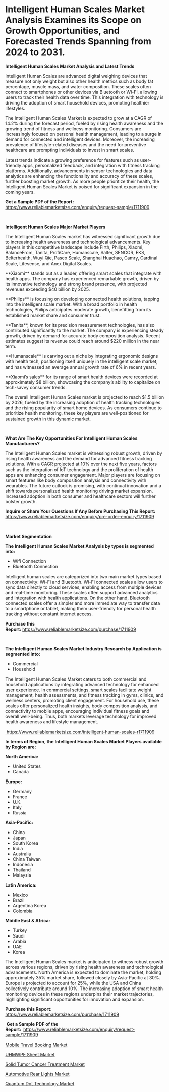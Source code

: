 <p><h1>Intelligent Human Scales Market Analysis Examines its Scope on Growth Opportunities, and Forecasted Trends Spanning from 2024 to 2031.</h1></p><p><strong>Intelligent Human Scales Market Analysis and Latest Trends</strong></p>
<p><p>Intelligent Human Scales are advanced digital weighing devices that measure not only weight but also other health metrics such as body fat percentage, muscle mass, and water composition. These scales often connect to smartphones or other devices via Bluetooth or Wi-Fi, allowing users to track their health data over time. This integration with technology is driving the adoption of smart household devices, promoting healthier lifestyles.</p><p>The Intelligent Human Scales Market is expected to grow at a CAGR of 14.2% during the forecast period, fueled by rising health awareness and the growing trend of fitness and wellness monitoring. Consumers are increasingly focused on personal health management, leading to a surge in demand for connected and intelligent devices. Moreover, the increasing prevalence of lifestyle-related diseases and the need for preventive healthcare are prompting individuals to invest in smart scales.</p><p>Latest trends indicate a growing preference for features such as user-friendly apps, personalized feedback, and integration with fitness tracking platforms. Additionally, advancements in sensor technologies and data analytics are enhancing the functionality and accuracy of these scales, further boosting market growth. As more people prioritize their health, the Intelligent Human Scales Market is poised for significant expansion in the coming years.</p></p>
<p><strong>Get a Sample PDF of the Report:&nbsp;</strong> <a href="https://www.reliablemarketsize.com/enquiry/request-sample/1711909?utm_campaign=1779&utm_medium=2&utm_source=Github&utm_content=ia&utm_term=22102024&utm_id=intelligent-human-scales">https://www.reliablemarketsize.com/enquiry/request-sample/1711909</a></p>
<p>&nbsp;</p>
<p><strong>Intelligent Human Scales Major Market Players</strong></p>
<p><p>The Intelligent Human Scales market has witnessed significant growth due to increasing health awareness and technological advancements. Key players in this competitive landscape include Firth, Philips, Xiaomi, BalanceFrom, Tanita, ProfiCare, Humanscale, Salter, SENCOR, EKS, Belterhealth, Wuyi Qie, Pasco Scale, Shanghai Huachao, Camry, Cardinal Scale, Lifesense, and Anex Digital Scales.</p><p>**Xiaomi** stands out as a leader, offering smart scales that integrate with health apps. The company has experienced remarkable growth, driven by its innovative technology and strong brand presence, with projected revenues exceeding $40 billion by 2025.</p><p>**Philips** is focusing on developing connected health solutions, tapping into the intelligent scale market. With a broad portfolio in health technologies, Philips anticipates moderate growth, benefitting from its established market share and consumer trust.</p><p>**Tanita**, known for its precision measurement technologies, has also contributed significantly to the market. The company is experiencing steady growth, driven by demand for accurate body composition analysis. Recent estimates suggest its revenue could reach around $220 million in the near term.</p><p>**Humanscale** is carving out a niche by integrating ergonomic designs with health tech, positioning itself uniquely in the intelligent scale market, and has witnessed an average annual growth rate of 6% in recent years.</p><p>**Xiaomi’s sales** for its range of smart health devices were recorded at approximately $8 billion, showcasing the company’s ability to capitalize on tech-savvy consumer trends.</p><p>The overall Intelligent Human Scales market is projected to reach $1.5 billion by 2026, fueled by the increasing adoption of health tracking technologies and the rising popularity of smart home devices. As consumers continue to prioritize health monitoring, these key players are well-positioned for sustained growth in this dynamic market.</p></p>
<p>&nbsp;</p>
<p><strong>What Are The Key Opportunities For Intelligent Human Scales Manufacturers?</strong></p>
<p><p>The Intelligent Human Scales market is witnessing robust growth, driven by rising health awareness and the demand for advanced fitness tracking solutions. With a CAGR projected at 10% over the next five years, factors such as the integration of IoT technology and the proliferation of health apps are enhancing consumer engagement. Major players are focusing on smart features like body composition analysis and connectivity with wearables. The future outlook is promising, with continual innovation and a shift towards personalized health monitoring driving market expansion. Increased adoption in both consumer and healthcare sectors will further bolster growth.</p></p>
<p><strong>Inquire or Share Your Questions If Any Before Purchasing This Report:</strong> <a href="https://www.reliablemarketsize.com/enquiry/pre-order-enquiry/1711909?utm_campaign=1779&utm_medium=2&utm_source=Github&utm_content=ia&utm_term=22102024&utm_id=intelligent-human-scales">https://www.reliablemarketsize.com/enquiry/pre-order-enquiry/1711909</a></p>
<p>&nbsp;</p>
<p><strong>Market Segmentation</strong></p>
<p><strong>The Intelligent Human Scales Market Analysis by types is segmented into:</strong></p>
<p><ul><li>Wifi Connection</li><li>Bluetooth Connection</li></ul></p>
<p><p>Intelligent human scales are categorized into two main market types based on connectivity: Wi-Fi and Bluetooth. Wi-Fi connected scales allow users to sync data directly to cloud services, enabling access from multiple devices and real-time monitoring. These scales often support advanced analytics and integration with health applications. On the other hand, Bluetooth connected scales offer a simpler and more immediate way to transfer data to a smartphone or tablet, making them user-friendly for personal health tracking without constant internet access.</p></p>
<p><strong>Purchase this Report:&nbsp;</strong><a href="https://www.reliablemarketsize.com/purchase/1711909?utm_campaign=1779&utm_medium=2&utm_source=Github&utm_content=ia&utm_term=22102024&utm_id=intelligent-human-scales">https://www.reliablemarketsize.com/purchase/1711909</a></p>
<p>&nbsp;</p>
<p><strong>The Intelligent Human Scales Market Industry Research by Application is segmented into:</strong></p>
<p><ul><li>Commercial</li><li>Household</li></ul></p>
<p><p>The Intelligent Human Scales Market caters to both commercial and household applications by integrating advanced technology for enhanced user experience. In commercial settings, smart scales facilitate weight management, health assessments, and fitness tracking in gyms, clinics, and wellness centers, promoting client engagement. For household use, these scales offer personalized health insights, body composition analysis, and connectivity to mobile apps, encouraging individual fitness goals and overall well-being. Thus, both markets leverage technology for improved health awareness and lifestyle management.</p></p>
<p><a href="https://www.reliablemarketsize.com/intelligent-human-scales-r1711909?utm_campaign=1779&utm_medium=2&utm_source=Github&utm_content=ia&utm_term=22102024&utm_id=intelligent-human-scales">&nbsp;https://www.reliablemarketsize.com/intelligent-human-scales-r1711909</a></p>
<p><strong>In terms of Region, the Intelligent Human Scales Market Players available by Region are:</strong></p>
<p>
    <p> <strong> North America: </strong>
        <ul>
            <li>United States</li>
            <li>Canada</li>
        </ul>
        </p> 
    <p> <strong> Europe: </strong>
        <ul>
            <li>Germany</li>
            <li>France</li>
            <li>U.K.</li>
            <li>Italy</li>
            <li>Russia</li>
        </ul>
        </p> 
    <p> <strong> Asia-Pacific: </strong>
        <ul>
            <li>China</li>
            <li>Japan</li>
            <li>South Korea</li>
            <li>India</li>
            <li>Australia</li>
            <li>China Taiwan</li>
            <li>Indonesia</li>
            <li>Thailand</li>
            <li>Malaysia</li>
        </ul>
        </p> 
    <p> <strong> Latin America: </strong>
        <ul>
            <li>Mexico</li>
            <li>Brazil</li>
            <li>Argentina Korea</li>
            <li>Colombia</li>
        </ul>
        </p> 
    <p> <strong> Middle East & Africa: </strong>
        <ul>
            <li>Turkey</li>
            <li>Saudi</li>
            <li>Arabia</li>
            <li>UAE</li>
            <li>Korea</li>
        </ul>
    </p>
    </p>
<p><p>The Intelligent Human Scales market is anticipated to witness robust growth across various regions, driven by rising health awareness and technological advancements. North America is expected to dominate the market, holding approximately 35% market share, followed closely by Asia-Pacific at 30%. Europe is projected to account for 25%, while the USA and China collectively contribute around 10%. The increasing adoption of smart health monitoring devices in these regions underpins their market trajectories, highlighting significant opportunities for innovation and expansion.</p></p>
<p><strong>Purchase this Report: </strong><a href="https://www.reliablemarketsize.com/purchase/1711909?utm_campaign=1779&utm_medium=2&utm_source=Github&utm_content=ia&utm_term=22102024&utm_id=intelligent-human-scales">https://www.reliablemarketsize.com/purchase/1711909</a></p>
<p>&nbsp;<strong>Get a Sample PDF of the Report:&nbsp;&nbsp;</strong><a href="https://www.reliablemarketsize.com/enquiry/request-sample/1711909?utm_campaign=1779&utm_medium=2&utm_source=Github&utm_content=ia&utm_term=22102024&utm_id=intelligent-human-scales">https://www.reliablemarketsize.com/enquiry/request-sample/1711909</a></p>
<p><strong></strong></p>
<p><p><a href="https://www.linkedin.com/pulse/mobile-travel-booking-market-segmentation-in-depth-analysis-m4pmc?utm_campaign=1779&utm_medium=2&utm_source=Github&utm_content=ia&utm_term=22102024&utm_id=intelligent-human-scales">Mobile Travel Booking Market</a></p><p><a href="https://www.linkedin.com/pulse/charting-future-comprehensive-analysis-global-uhmwpe-0jere?utm_campaign=1779&utm_medium=2&utm_source=Github&utm_content=ia&utm_term=22102024&utm_id=intelligent-human-scales">UHMWPE Sheet Market</a></p><p><a href="https://www.linkedin.com/pulse/global-solid-tumor-cancer-treatment-market-trends-innovations-tzp1c?utm_campaign=1779&utm_medium=2&utm_source=Github&utm_content=ia&utm_term=22102024&utm_id=intelligent-human-scales">Solid Tumor Cancer Treatment Market</a></p><p><a href="https://www.linkedin.com/pulse/automotive-rear-lights-market-trends-growth-outlook-2024-2031-djjlc?utm_campaign=1779&utm_medium=2&utm_source=Github&utm_content=ia&utm_term=22102024&utm_id=intelligent-human-scales">Automotive Rear Lights Market</a></p><p><a href="https://www.linkedin.com/pulse/global-quantum-dot-technology-market-size-trends-analysis-regional-mzksc?utm_campaign=1779&utm_medium=2&utm_source=Github&utm_content=ia&utm_term=22102024&utm_id=intelligent-human-scales">Quantum Dot Technology Market</a></p></p>